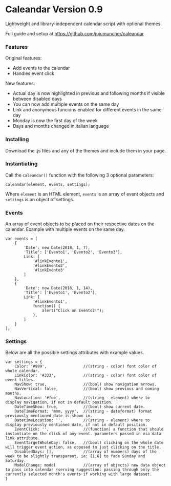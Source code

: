 # Caleandar Version 0.9 
Lightweight and library-independent calendar script with optional themes.

Full guide and setup at https://github.com/jujumuncher/caleandar

### Features

Original features:
- Add events to the calendar
- Handles event click

New features:
- Actual day is now highlighted in previous and following months if visible between disabled days
- You can now add multiple events on the same day
- Link and anonymous funcions enabled for different events in the same day
- Monday is now the first day of the week
- Days and months changed in italian language

### Installing
Download the .js files and any of the themes and include them in your page.

### Instantiating
Call the `caleandar()` function with the following 3 optional parameters:
```
caleandar(element, events, settings);
```
Where `element` is an HTML element, `events` is an array of event objects and `settings` is an object of settings.


### Events
An array of event objects to be placed on their respective dates on the calendar.
Example with multiple events on the same day.
```
var events = [
    {
        'Date': new Date(2018, 1, 7), 
        'Title': ['Evento1', 'Evento2', 'Evento3'], 
        Link: [
            '#linkEvento1', 
            '#linkEvento2',
            '#linkEvento3'
        ]
    },
    {
        'Date': new Date(2018, 1, 14), 
        'Title': ['Evento1', 'Evento2'], 
        Link: [
            '#linkEvento1', 
            function() {
                alert("Click on Evento2!");
            },
        ]
    }
];
```

### Settings
Below are all the possible settings attributes with example values.
```
var settings = {
    Color: '#999',                //(string - color) font color of whole calendar.
    LinkColor: '#333',            //(string - color) font color of event titles.
    NavShow: true,                //(bool) show navigation arrows.
    NavVertical: false,           //(bool) show previous and coming months.
    NavLocation: '#foo',          //(string - element) where to display navigation, if not in default position.
    DateTimeShow: true,           //(bool) show current date.
    DateTimeFormat: 'mmm, yyyy',  //(string - dateformat) format previously mentioned date is shown in.
    DatetimeLocation: '',         //(string - element) where to display previously mentioned date, if not in default position.
    EventClick: '',               //(function) a function that should instantiate on the click of any event. parameters passed in via data link attribute.
    EventTargetWholeDay: false,   //(bool) clicking on the whole date will trigger event action, as opposed to just clicking on the title.
    DisabledDays: [],             //(array of numbers) days of the week to be slightly transparent. ie: [1,6] to fade Sunday and Saturday.
    ModelChange: model            //(array of objects) new data object to pass into calendar (serving suggestion: passing through only the currently selected month's events if working with large dataset.
}
```